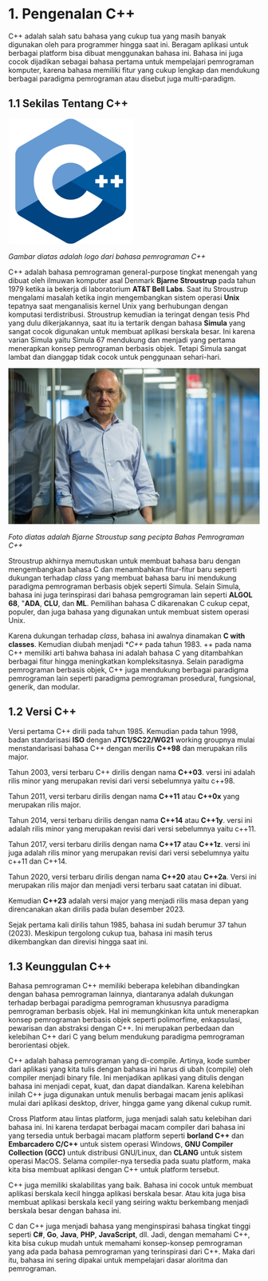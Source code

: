 # 1. Pengenalan C++
C++ adalah salah satu bahasa yang cukup tua yang masih banyak digunakan oleh para programmer hingga saat ini. Beragam aplikasi untuk berbagai platform bisa dibuat menggunakan bahasa ini. Bahasa ini juga cocok dijadikan sebagai bahasa pertama untuk mempelajari pemrograman komputer, karena bahasa memiliki fitur yang cukup lengkap dan mendukung berbagai paradigma pemrograman atau disebut juga multi-paradigm.

## 1.1 Sekilas Tentang C++
![Logo C++](./gambar/1.1-c++_logo.png)

*Gambar diatas adalah logo dari bahasa pemrograman C++*

C++ adalah bahasa pemrograman general-purpose tingkat menengah yang dibuat oleh ilmuwan komputer asal Denmark **Bjarne Stroustrup** pada tahun 1979 ketika ia bekerja di laboratorium **AT&T Bell Labs**. Saat itu Stroustrup mengalami masalah ketika ingin mengembangkan sistem operasi **Unix** tepatnya saat  menganalisis kernel Unix yang berhubungan dengan komputasi terdistribusi. Stroustrup kemudian ia teringat dengan tesis Phd yang dulu dikerjakannya, saat itu ia tertarik dengan bahasa **Simula** yang sangat cocok digunakan untuk membuat aplikasi berskala besar. Ini karena varian Simula yaitu Simula 67 mendukung dan menjadi yang pertama menerapkan konsep pemrograman berbasis objek. Tetapi Simula sangat lambat dan dianggap tidak cocok untuk penggunaan sehari-hari.

![Foto Bjarne Stroustrup](./gambar/1.1-bjarne_stroustrup.jpg)

*Foto diatas adalah Bjarne Stroustup sang pecipta Bahas Pemrograman C++*

Stroustrup akhirnya memutuskan untuk membuat bahasa baru dengan mengembangkan bahasa C dan menambahkan fitur-fitur baru seperti dukungan terhadap *class* yang membuat bahasa baru ini mendukung paradigma pemrograman berbasis objek seperti Simula. Selain Simula, bahasa ini juga terinspirasi dari bahasa pemgrograman lain seperti **ALGOL 68**, "**ADA**, **CLU**, dan **ML**. Pemilihan bahasa C dikarenakan C cukup cepat, populer, dan juga bahasa yang digunakan untuk membuat sistem operasi Unix.

Karena dukungan terhadap *class*, bahasa ini awalnya dinamakan **C with classes**. Kemudian diubah menjadi **C++* pada tahun 1983. ++ pada nama C++ memiliki arti bahwa bahasa ini adalah bahasa C yang ditambahkan berbagai fitur hingga meningkatkan kompleksitasnya. Selain paradigma pemrograman berbasis objek, C++ juga mendukung berbagai paradigma pemrograman lain seperti paradigma pemrograman prosedural, fungsional, generik, dan modular.

## 1.2 Versi C++
Versi pertama C++ dirili pada tahun 1985. Kemudian pada tahun 1998, badan standarisasi **ISO** dengan **JTC1/SC22/WG21** working groupnya mulai menstandarisasi bahasa C++ dengan merilis **C++98** dan merupakan rilis major. 

Tahun 2003, versi terbaru C++ dirilis dengan nama **C++03**. versi ini adalah rilis minor yang merupakan revisi dari versi sebelumnya yaitu c++98.

Tahun 2011, versi terbaru dirilis dengan nama **C++11** atau **C++0x** yang merupakan rilis major.

Tahun 2014, versi terbaru dirilis dengan nama **C++14** atau **C++1y**. versi ini adalah rilis minor yang merupakan revisi dari versi sebelumnya yaitu c++11.

Tahun 2017, versi terbaru dirilis dengan nama **C++17** atau **C++1z**. versi ini juga adalah rilis minor yang merupakan revisi dari versi sebelumnya yaitu c++11 dan C++14.

Tahun 2020, versi terbaru dirilis dengan nama **C++20** atau **C++2a**. Versi ini merupakan rilis major dan menjadi versi terbaru saat catatan ini dibuat.

Kemudian **C++23** adalah versi major yang menjadi rilis masa depan yang direncanakan akan dirilis pada bulan desember 2023.

Sejak pertama kali dirilis tahun 1985, bahasa ini sudah berumur 37 tahun (2023). Meskipun tergolong cukup tua, bahasa ini masih terus dikembangkan dan direvisi hingga saat ini.

## 1.3 Keunggulan C++
Bahasa pemrograman C++ memiliki beberapa kelebihan dibandingkan dengan bahasa pemrograman lainnya, diantaranya adalah
dukungan terhadap berbagai paradigma pemrograman khususnya paradigma pemrograman berbasis objek. Hal ini memungkinkan kita untuk menerapkan konsep pemrograman berbasis objek seperti polimorfime, enkapsulasi, pewarisan dan abstraksi dengan C++. Ini merupakan perbedaan dan kelebihan C++ dari C yang belum mendukung paradigma pemrograman berorientasi objek.

C++ adalah bahasa pemrograman yang di-compile. Artinya, kode sumber dari aplikasi yang kita tulis dengan bahasa ini harus di ubah (compile) oleh compiler menjadi binary file. Ini menjadikan aplikasi yang ditulis dengan bahasa ini menjadi cepat, kuat, dan dapat diandalkan. Karena kelebihan inilah C++ juga digunakan untuk menulis berbagai macam jenis aplikasi mulai dari aplikasi desktop, driver, hingga game yang dikenal cukup rumit.

Cross Platform atau lintas platform, juga menjadi salah satu kelebihan dari bahasa ini. Ini karena terdapat berbagai macam compiler dari bahasa ini yang tersedia untuk berbagai macam platform seperti **borland C++** dan **Embarcadero C/C++** untuk sistem operasi Windows, **GNU Compiler Collection (GCC)** untuk distribusi GNU/Linux, dan **CLANG** untuk sistem operasi MacOS. Selama compiler-nya tersedia pada suatu platform, maka kita bisa membuat aplikasi dengan C++ untuk platform tersebut.

C++ juga memiliki skalabilitas yang baik. Bahasa ini cocok untuk membuat aplikasi berskala kecil hingga aplikasi berskala besar. Atau kita juga bisa membuat aplikasi berskala kecil yang seiring waktu berkembang menjadi berskala besar dengan bahasa ini.

C dan C++ juga menjadi bahasa yang menginspirasi bahasa tingkat tinggi seperti **C#**, **Go**, **Java**, **PHP**, **JavaScript**, dll. Jadi, dengan memahami C++, kita bisa cukup mudah untuk memahami konsep-konsep pemrograman yang ada pada bahasa pemrograman yang terinspirasi dari C++. Maka dari itu, bahasa ini sering dipakai untuk mempelajari dasar aloritma dan pemrograman.